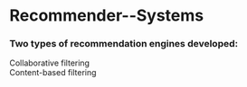 # Recommender--Systems
### Two types of recommendation engines developed: <br>
Collaborative filtering <br>
Content-based filtering
